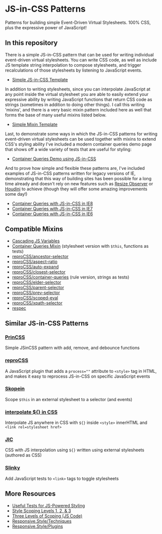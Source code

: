 # JS-in-CSS Patterns

Patterns for building simple Event-Driven Virtual Stylesheets. 100% CSS, plus the expressive power of JavaScript!


## In this repository

There is a simple JS-in-CSS pattern that can be used for writing individual event-driven virtual stylesheets. You can write CSS code, as well as include JS template string interpolation to compose stylesheets, and trigger recalculations of those stylesheets by listening to JavaScript events.

- [Simple JS-in-CSS Template](js-in-css.js)

In addition to writing stylesheets, since you can interpolate JavaScript at any point inside the virtual stylesheet you are able to easily extend your expressive ability by writing JavaScript functions that return CSS code as strings (sometimes in addition to doing other things). I call this writing 'mixins', and there is a very basic mixin pattern included here as well that forms the base of many useful mixins listed below.

- [Simple Mixin Template](mixin.js)

Last, to demonstrate some ways in which the JS-in-CSS patterns for writing event-driven virtual stylesheets can be used together with mixins to extend CSS's styling ability I've included a modern container queries demo page that shows off a wide variety of tests that are useful for styling:

- [Container Queries Demo using JS-in-CSS](tests/container-queries.html)

And to prove how simple and flexible these patterns are, I've included examples of JS-in-CSS patterns written for legacy versions of IE, demonstrating that this way of building sites has been possible for a long time already and doesn't rely on new features such as [Resize Observer](https://wicg.github.io/ResizeObserver) or [Houdini](http://ishoudinireadyyet.com) to achieve (though they will offer some amazing improvements some day!)

- [Container Queries with JS-in-CSS in IE8](tests/ie8-jsincss.html)
- [Container Queries with JS-in-CSS in IE7](tests/ie7-jsincss.html)
- [Container Queries with JS-in-CSS in IE6](tests/ie6-jsincss.html)


## Compatible Mixins

- [Cascading JS Variables](https://github.com/tomhodgins/cascading-js-variables)
- [Container Queries Mixin](https://gist.github.com/tomhodgins/fc42b334beaafc75a271b1ef7c8e33ee) (stylesheet version with `$this`, functions as tests)
- [reproCSS/ancestor-selector](https://github.com/tomhodgins/reprocss#ancestor-selector-mixin)
- [reproCSS/aspect-ratio](https://github.com/tomhodgins/reprocss#aspect-ratio-mixin)
- [reproCSS/auto-expand](https://github.com/tomhodgins/reprocss#auto-expand-mixin)
- [reproCSS/closest-selector](https://github.com/tomhodgins/reprocss#closest-selector-mixin)
- [reproCSS/container-queries](https://github.com/tomhodgins/reprocss#container-queries-mixin) (rule version, strings as tests)
- [reproCSS/elder-selector](https://github.com/tomhodgins/reprocss#elder-selector-mixin)
- [reproCSS/parent-selector](https://github.com/tomhodgins/reprocss#parent-selector-mixin)
- [reproCSS/prev-selector](https://github.com/tomhodgins/reprocss#prev-selector-mixin)
- [reproCSS/scoped-eval](https://github.com/tomhodgins/reprocss#scoped-eval-mixin)
- [reproCSS/xpath-selector](https://github.com/tomhodgins/reprocss#xpath-selector-mixin)
- [respec](https://github.com/tomhodgins/respec)


## Similar JS-in-CSS Patterns

### [PrinCSS](https://gist.github.com/tomhodgins/1b7ac98825ed31afaae972a1b24bc03b)

Simple JSinCSS pattern with add, remove, and debounce functions

### [reproCSS](https://github.com/tomhodgins/reprocss)

A JavaScript plugin that adds a `process=""` attribute to `<style>` tag in HTML, and makes it easy to reprocess JS-in-CSS on specific JavaScript events

### [Skopein](https://gist.github.com/tomhodgins/8adce21101badac36f36c9205dd93f3b)

Scope `$this` in an external stylesheet to a selector (and events)

### [interpolate ${} in CSS](https://gist.github.com/tomhodgins/b8697d6599b2cda60bb7e77e5f2387fe)

Interpolate JS anywhere in CSS with `${}` inside `<style>` innerHTML and `<link rel=stylesheet href>`

### [JIC](https://codepen.io/tomhodgins/pen/EwLBza)

CSS with JS interpolation using `${}` written using external stylesheets (authored as CSS)

### [Slinky](https://github.com/tomhodgins/slinky)

Add JavaScript tests to `<link>` tags to toggle stylesheets


## More Resources

- [Useful Tests for JS-Powered Styling](https://codepen.io/tomhodgins/post/useful-tests-for-js-powered-styling)
- [Style Scoping Levels 1, 2, & 3](https://s.codepen.io/tomhodgins/debug/pWJNYw)
- [Three Levels of Scoping (JS Code)](https://gist.github.com/tomhodgins/aba076662287b5badae2c0955672a9c2)
- [Responsive.Style/Techniques](http://responsive.style/techniques)
- [Responsive.Style/Plugins](http://responsive.style/plugins/)